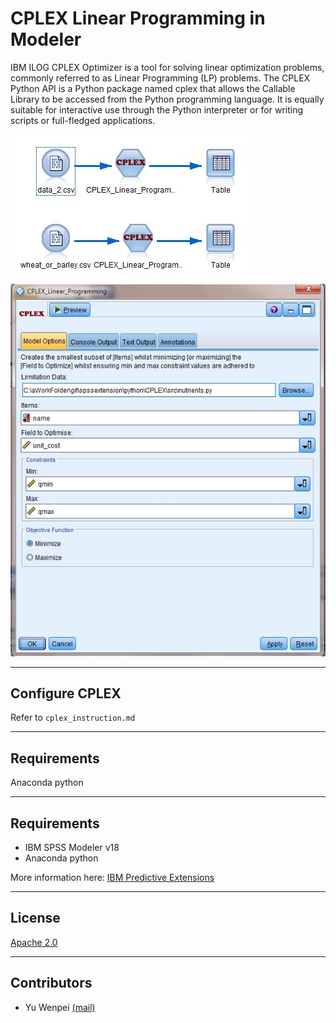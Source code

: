 # CPLEX Linear Programming in Modeler

IBM ILOG CPLEX Optimizer is a tool for solving linear optimization problems, commonly referred to as Linear Programming (LP) problems. The CPLEX Python API is a Python package named cplex that allows the Callable Library to be accessed from the Python programming language. It is equally suitable for interactive use through the Python interpreter or for writing scripts or full-fledged applications.

![stream](./screenshot/stream.jpg)
![node](./screenshot/node.jpg)

---
## Configure CPLEX
Refer to `cplex_instruction.md`

---
## Requirements
Anaconda python

---
## Requirements

- IBM SPSS Modeler v18
- Anaconda python 

More information here: [IBM Predictive Extensions][2]

---
## License

[Apache 2.0][1]

---
## Contributors
- Yu Wenpei [(mail)](yuwenp@cn.ibm.com)

[1]:http://www.apache.org/licenses/LICENSE-2.0.html
[2]:https://developer.ibm.com/predictiveanalytics/downloads/#tab2
